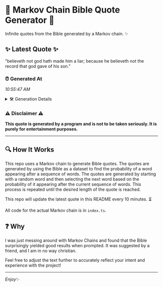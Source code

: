 # 📖 Markov Chain Bible Quote Generator 📖

Infinite quotes from the Bible generated by a Markov chain. ✨

## ✨ Latest Quote ✨
"believeth not god hath made him a liar; because he believeth not the record that god gave of his son."

### ⏰ Generated At
*10:55:47 AM*

<details>
    <summary>🛠️ Generation Details</summary>
    <p>
        <strong>🌱 Seed:</strong> believeth<br>
        <strong>🔄 Iterations:</strong> 19<br>
        <strong>📜 Context History:</strong><br>[ believeth ]: not<br>[ believeth, not ]: god<br>[ believeth, not, god ]: hath<br>[ believeth, not, god, hath ]: made<br>[ believeth, not, god, hath, made ]: him<br>[ believeth, not, god, hath, made, him ]: a<br>[ not, god, hath, made, him, a ]: liar;<br>[ god, hath, made, him, a, liar; ]: because<br>[ hath, made, him, a, liar;, because ]: he<br>[ made, him, a, liar;, because, he ]: believeth<br>[ him, a, liar;, because, he, believeth ]: not<br>[ a, liar;, because, he, believeth, not ]: the<br>[ liar;, because, he, believeth, not, the ]: record<br>[ because, he, believeth, not, the, record ]: that<br>[ he, believeth, not, the, record, that ]: god<br>[ believeth, not, the, record, that, god ]: gave<br>[ not, the, record, that, god, gave ]: of<br>[ the, record, that, god, gave, of ]: his<br>[ record, that, god, gave, of, his ]: son.<br>
    </p>
</details>

### ⚠️ Disclaimer ⚠️
**This quote is generated by a program and is not to be taken seriously. It is purely for entertainment purposes.**

---

## 🔍 How It Works

This repo uses a Markov chain to generate Bible quotes. The quotes are generated by using the Bible as a dataset to find the probability of a word appearing after a sequence of words. The quotes are generated by starting with a random word and then selecting the next word based on the probability of it appearing after the current sequence of words. This process is repeated until the desired length of the quote is reached.

This repo will update the latest quote in this README every 10 minutes. ⏳

All code for the actual Markov chain is in `index.ts`.

## ❓ Why

I was just messing around with Markov Chains and found that the Bible surprisingly yielded good results when prompted. 
It was suggested by a friend, and I am in no way christian.

Feel free to adjust the text further to accurately reflect your intent and experience with the project!

---

*Enjoy*✨
